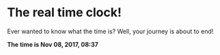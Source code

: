 # The real time clock!

Ever wanted to know what the time is? Well, your journey is about to end!

**The time is Nov 08, 2017, 08:37**